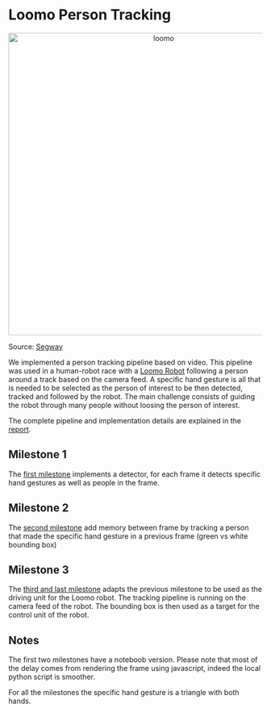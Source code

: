 # Loomo Person Tracking

<p align="center">
  <img src="https://user-images.githubusercontent.com/44334351/230029037-00378230-6015-4f03-88b2-d1e4c514b8d5.jpg" alt="loomo" width="600"/>
</p>

Source: [Segway](https://ch-de.segway.com)

We implemented a person tracking pipeline based on video. This pipeline was used in a human-robot race with a [Loomo Robot](https://store.segway.com/segway-loomo-mini-transporter-robot-sidekick) following a person around a track based on the camera feed. A specific hand gesture is all that is needed to be selected as the person of interest to be then detected, tracked and followed by the robot. The main challenge consists of guiding the robot through many people without loosing the person of interest.

The complete pipeline and implementation details are explained in the [report](/report.pdf).


## Milestone 1
The [first milestone](/m1) implements a detector, for each frame it detects specific hand gestures as well as people in the frame.

## Milestone 2
The [second milestone](/m2) add memory between frame by tracking a person that made the specific hand gesture in a previous frame (green vs white bounding box)

## Milestone 3 
The [third and last milestone](/m3) adapts the previous milestone to be used as the driving unit for the Loomo robot. The tracking pipeline is running on the camera feed of the robot. The bounding box is then used as a target for the control unit of the robot.

## Notes
The first two milestones have a noteboob version. Please note that most of the delay comes from rendering the frame using javascript, indeed the local python script is smoother.

For all the milestones the specific hand gesture is a triangle with both hands.

